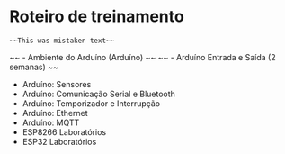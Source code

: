 # Roteiro de treinamento
	~~This was mistaken text~~
~~ - Ambiente do Arduíno (Arduíno) ~~
~~ - Arduíno Entrada e Saída (2 semanas) ~~
- Arduíno: Sensores
- Arduíno: Comunicação Serial e Bluetooth
- Arduíno: Temporizador e Interrupção
- Arduíno: Ethernet
- Arduíno: MQTT
- ESP8266 Laboratórios
- ESP32 Laboratórios
